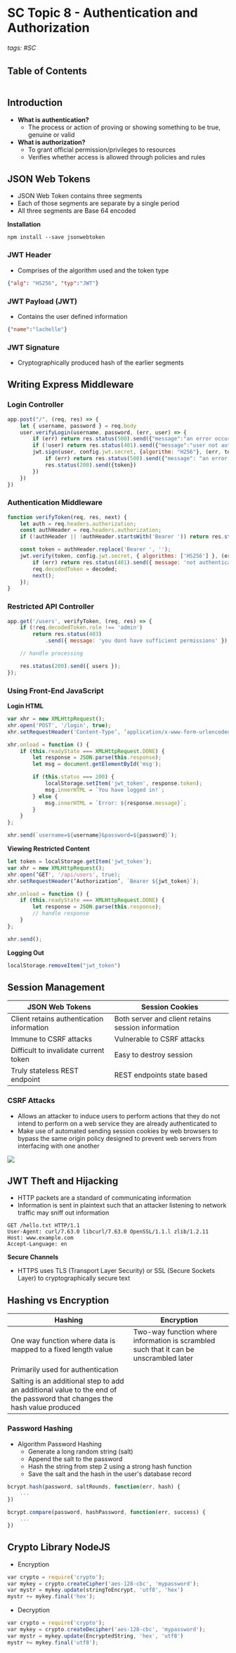 # SC Topic 8 - Authentication and Authorization

###### tags: #SC 

## Table of Contents
```toc
```

## Introduction
- **What is authentication?**
	- The process or action of proving or showing something to be true, genuine or valid
- **What is authorization?**
	- To grant official permission/privileges to resources
	- Verifies whether access is allowed through policies and rules

## JSON Web Tokens
- JSON Web Token contains three segments
- Each of those segments are separate by a single period
- All three segments are Base 64 encoded

**Installation**
```
npm install --save jsonwebtoken
```

### JWT Header
- Comprises of the algorithm used and the token type
```json
{"alg": "HS256", "typ":"JWT"}
```

### JWT Payload (JWT)
- Contains the user defined information
```json
{"name":"lachelle"}
```

### JWT Signature
- Cryptographically produced hash of the earlier segments

## Writing Express Middleware
### Login Controller
```js
app.post("/", (req, res) => {
	let { username, password } = req.body
	user.verifyLogin(username, password, (err, user) => {
		if (err) return res.status(500).send({"message":"an error occurred"})
		if (!user) return res.status(401).send({"message":"user not authenticated"})
		jwt.sign(user, config.jwt.secret, {algorithm: "H256"}, (err, token) => {
			if (err) return res.status(500).send({"message": "an error occurred"})
			res.status(200).send({token})
		})
	})
})
```

### Authentication Middleware
```js
function verifyToken(req, res, next) {
	let auth = req.headers.authorization;
    const authHeader = req.headers.authorization;
    if (!authHeader || !authHeader.startsWith('Bearer ')) return res.status(401).send({ message: 'not authenticated' });

    const token = authHeader.replace('Bearer ', '');
    jwt.verify(token, config.jwt.secret, { algorithms: ['HS256'] }, (err, decoded) => {
	    if (err) return res.status(401).send({ message: 'not authenticated' });
        req.decodedToken = decoded;
        next();
    });
}
```

### Restricted API Controller
```js
app.get('/users', verifyToken, (req, res) => {
    if (!req.decodedToken.role !== 'admin')
        return res.status(403)
            .send({ message: 'you dont have sufficient permissions' });

    // handle processing

    res.status(200).send({ users });
});
```

### Using Front-End JavaScript
**Login HTML**
```js
var xhr = new XMLHttpRequest();
xhr.open('POST', '/login', true);
xhr.setRequestHeader('Content-Type’, ‘application/x-www-form-urlencoded’);

xhr.onload = function () {
    if (this.readyState === XMLHttpRequest.DONE) {
        let response = JSON.parse(this.response);
        let msg = document.getElementById('msg');

        if (this.status === 200) {
            localStorage.setItem('jwt_token', response.token);
            msg.innerHTML = `You have logged in!`;
        } else {
            msg.innerHTML = `Error: ${response.message}`;
        }
    }
};

xhr.send(`username=${username}&password=${password}`);
```

**Viewing Restricted Content**
```js
let token = localStorage.getItem('jwt_token');
var xhr = new XMLHttpRequest();
xhr.open(‘GET', '/api/users', true);
xhr.setRequestHeader(‘Authorization’, `Bearer ${jwt_token}`);

xhr.onload = function () {
    if (this.readyState === XMLHttpRequest.DONE) {
        let response = JSON.parse(this.response);
        // handle response
    }
};

xhr.send();
```

**Logging Out**
```js
localStorage.removeItem("jwt_token")
```

## Session Management
| JSON Web Tokens                           | Session Cookies                                    |
| ----------------------------------------- | -------------------------------------------------- |
| Client retains authentication information | Both server and client retains session information |
| Immune to CSRF attacks                    | Vulnerable to CSRF attacks                         |
| Difficult to invalidate current token     | Easy to destroy session                            |
| Truly stateless REST endpoint             | REST endpoints state based                         |

### CSRF Attacks
- Allows an attacker to induce users to perform actions that they do not intend to perform on a web service they are already authenticated to
- Make use of automated sending session cookies by web browsers to bypass the same origin policy designed to prevent web servers from interfacing with one another

![](https://i.imgur.com/NC0fu7G.png)

## JWT Theft and Hijacking
- HTTP packets are a standard of communicating information
- Information is sent in plaintext such that an attacker listening to network traffic may sniff out information

```
GET /hello.txt HTTP/1.1
User-Agent: curl/7.63.0 libcurl/7.63.0 OpenSSL/1.1.l zlib/1.2.11
Host: www.example.com
Accept-Language: en
```

**Secure Channels**
- HTTPS uses TLS (Transport Layer Security) or SSL (Secure Sockets Layer) to cryptographically secure text

## Hashing vs Encryption
| Hashing                                                                                                                  | Encryption                                                                            |
| ------------------------------------------------------------------------------------------------------------------------ | ------------------------------------------------------------------------------------- |
| One way function where data is mapped to a fixed length value                                                            | Two-way function where information is scrambled such that it can be unscrambled later |
| Primarily used for authentication                                                                                        |                                                                                       |
| Salting is an additional step to add an additional value to the end of the password that changes the hash value produced |                                                                                       |

### Password Hashing
- Algorithm Password Hashing
	- Generate a long random string (salt)
	- Append the salt to the password
	- Hash the string from step 2 using a strong hash function
	- Save the salt and the hash in the user's database record

```js
bcrypt.hash(password, saltRounds, function(err, hash) {
	...
})

bcrypt.compare(password, hashPassword, function(err, success) {
	...
})
```

## Crypto Library NodeJS
- Encryption
```js
var crypto = require('crypto');
var mykey = crypto.createCipher('aes-128-cbc', 'mypassword');
var mystr = mykey.update(stringToEncrypt, 'utf8', 'hex')
mystr += mykey.final('hex');
```

- Decryption
```js
var crypto = require('crypto');
var mykey = crypto.createDecipher('aes-128-cbc', 'mypassword');
var mystr = mykey.update(EncryptedString, 'hex', 'utf8')
mystr += mykey.final('utf8');
```